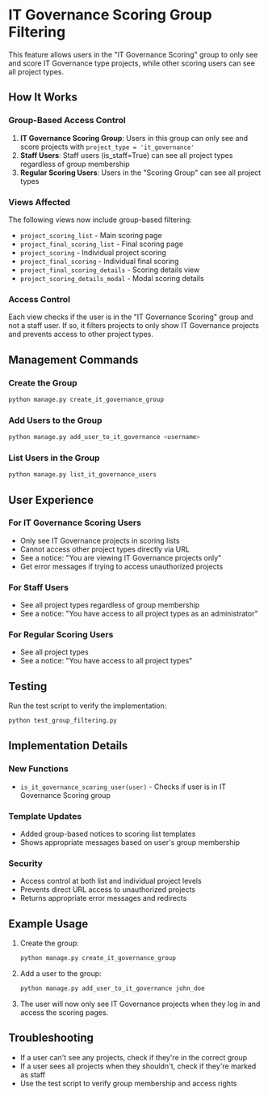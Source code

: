 # IT Governance Scoring Group Filtering

This feature allows users in the "IT Governance Scoring" group to only see and score IT Governance type projects, while other scoring users can see all project types.

## How It Works

### Group-Based Access Control

1. **IT Governance Scoring Group**: Users in this group can only see and score projects with `project_type = 'it_governance'`
2. **Staff Users**: Staff users (is_staff=True) can see all project types regardless of group membership
3. **Regular Scoring Users**: Users in the "Scoring Group" can see all project types

### Views Affected

The following views now include group-based filtering:

- `project_scoring_list` - Main scoring page
- `project_final_scoring_list` - Final scoring page  
- `project_scoring` - Individual project scoring
- `project_final_scoring` - Individual final scoring
- `project_final_scoring_details` - Scoring details view
- `project_scoring_details_modal` - Modal scoring details

### Access Control

Each view checks if the user is in the "IT Governance Scoring" group and not a staff user. If so, it filters projects to only show IT Governance projects and prevents access to other project types.

## Management Commands

### Create the Group
```bash
python manage.py create_it_governance_group
```

### Add Users to the Group
```bash
python manage.py add_user_to_it_governance <username>
```

### List Users in the Group
```bash
python manage.py list_it_governance_users
```

## User Experience

### For IT Governance Scoring Users
- Only see IT Governance projects in scoring lists
- Cannot access other project types directly via URL
- See a notice: "You are viewing IT Governance projects only"
- Get error messages if trying to access unauthorized projects

### For Staff Users
- See all project types regardless of group membership
- See a notice: "You have access to all project types as an administrator"

### For Regular Scoring Users
- See all project types
- See a notice: "You have access to all project types"

## Testing

Run the test script to verify the implementation:
```bash
python test_group_filtering.py
```

## Implementation Details

### New Functions
- `is_it_governance_scoring_user(user)` - Checks if user is in IT Governance Scoring group

### Template Updates
- Added group-based notices to scoring list templates
- Shows appropriate messages based on user's group membership

### Security
- Access control at both list and individual project levels
- Prevents direct URL access to unauthorized projects
- Returns appropriate error messages and redirects

## Example Usage

1. Create the group:
   ```bash
   python manage.py create_it_governance_group
   ```

2. Add a user to the group:
   ```bash
   python manage.py add_user_to_it_governance john_doe
   ```

3. The user will now only see IT Governance projects when they log in and access the scoring pages.

## Troubleshooting

- If a user can't see any projects, check if they're in the correct group
- If a user sees all projects when they shouldn't, check if they're marked as staff
- Use the test script to verify group membership and access rights 